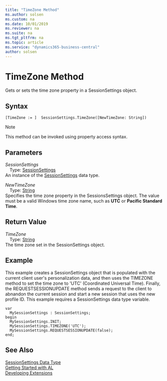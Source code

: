 ```yaml
---
title: "TimeZone Method"
ms.author: solsen
ms.custom: na
ms.date: 10/01/2019
ms.reviewer: na
ms.suite: na
ms.tgt_pltfrm: na
ms.topic: article
ms.service: "dynamics365-business-central"
author: solsen
---
```

[//]: # (START>DO_NOT_EDIT)
[//]: # (IMPORTANT:Do not edit any of the content between here and the END>DO_NOT_EDIT.)
[//]: # (Any modifications should be made in the .xml files in the ModernDev repo.)
# TimeZone Method
Gets or sets the time zone property in a SessionSettings object.


## Syntax
```
[TimeZone := ]  SessionSettings.TimeZone([NewTimeZone: String])
```
> [!NOTE]  
> This method can be invoked using property access syntax.  
## Parameters
*SessionSettings*  
&emsp;Type: [SessionSettings](sessionsettings-data-type.md)  
An instance of the [SessionSettings](sessionsettings-data-type.md) data type.  

*NewTimeZone*  
&emsp;Type: [String](../string/string-data-type.md)  
Specifies the time zone property in the SessionsSettings object. The value must be a valid Windows time zone name, such as **UTC** or **Pacific Standard Time**.  


## Return Value
*TimeZone*  
&emsp;Type: [String](../string/string-data-type.md)  
The time zone set in the SessionSettings object.
        


[//]: # (IMPORTANT: END>DO_NOT_EDIT)

## Example
This example creates a SessionSettings object that is populated with the current client user's personalization data, and then uses the TIMEZONE method to set the time zone to 'UTC' (Coordinated Universal Time). Finally, the REQUESTSESSIONUPDATE method sends a request to the client to abnandon the current session and start a new session that uses the new profile ID. This example requires a SessionSettings data type variable.

```
var
  MySessionSettings : SessionSettings;
begin
  MySessionSettings.INIT;
  MySessionSettings.TIMEZONE('UTC');
  MySessionSettings.REQUESTSESSIONUPDATE(false);
end;  
```  


## See Also
[SessionSettings Data Type](sessionsettings-data-type.md)  
[Getting Started with AL](../../devenv-get-started.md)  
[Developing Extensions](../../devenv-dev-overview.md)